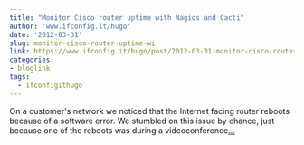 ```yaml
---
title: "Monitor Cisco router uptime with Nagios and Cacti"
author: 'www.ifconfig.it/hugo'
date: '2012-03-31'
slug: monitor-cisco-router-uptime-wi
link: https://www.ifconfig.it/hugo/post/2012-03-31-monitor-cisco-router-uptime-with-nagios-and-cacti/
categories:
- bloglink
tags:
  - ifconfigithugo
---
```


On a customer's network we noticed that the Internet facing router reboots because of a software error. We stumbled on this issue by chance, just because one of the reboots was during a videoconference[... <i class="fas fa-external-link-alt"></i>](https://www.ifconfig.it/hugo/post/2012-03-31-monitor-cisco-router-uptime-with-nagios-and-cacti/)

